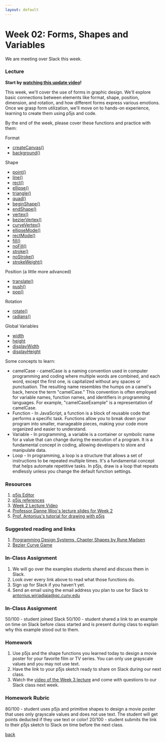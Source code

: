 ```yaml
---
layout: default
---
```


# Week 02: Forms, Shapes and Variables

We are meeting over Slack this week.

### Lecture

**Start by [watching this update video](https://www.loom.com/share/052cbbfb24714658a05d2ec1946b60ea?sid=f4e44ff9-9a22-4aad-b1d5-c783e7f0e837)!**

This week, we'll cover the use of forms in graphic design. We'll explore basic connections between elements like format, shape, position, dimension, and rotation, and how different forms express various emotions. Once we grasp form utilization, we'll move on to hands-on experience, learning to create them using p5js and code.

By the end of the week, please cover these functions and practice with them:

Format
- [createCanvas()](https://p5js.org/reference/#/p5/createCanvas)
- [background()](https://p5js.org/reference/#/p5/background)

Shape
- [point()](https://p5js.org/reference/#/p5/point)
- [line()](https://p5js.org/reference/#/p5/line)
- [rect()](https://p5js.org/reference/#/p5/rect)
- [ellipse()](https://p5js.org/reference/#/p5/ellipse)
- [triangle()](https://p5js.org/reference/#/p5/triangle)
- [quad()](https://p5js.org/reference/#/p5/quad)
- [beginShape()](https://p5js.org/reference/#/p5/beginShape)
- [endShape()](https://p5js.org/reference/#/p5/endShape)
- [vertex()](https://p5js.org/reference/#/p5/vertex)
- [bezierVertex()](https://p5js.org/reference/#/p5/bezierVertex)
- [curveVertex()](https://p5js.org/reference/#/p5/curveVertex)
- [ellipseMode()](https://p5js.org/reference/#/p5/ellipseMode)
- [rectMode()](https://p5js.org/reference/#/p5/rectMode)
- [fill()](https://p5js.org/reference/#/p5/fill)
- [noFill()](https://p5js.org/reference/#/p5/noFill)
- [stroke()](https://p5js.org/reference/#/p5/stroke)
- [noStroke()](https://p5js.org/reference/#/p5/noStroke)
- [strokeWeight()](https://p5js.org/reference/#/p5/strokeWeight)

Position (a little more advanced)
- [translate()](https://p5js.org/reference/#/p5/translate)
- [push()](https://p5js.org/reference/#/p5/push)
- [pop()](https://p5js.org/reference/#/p5/pop)

Rotation
- [rotate()](https://p5js.org/reference/#/p5/rotate)
- [radians()](https://p5js.org/reference/#/p5/radians)

Global Variables
- [width](https://p5js.org/reference/#/p5/width)
- [height](https://p5js.org/reference/#/p5/height)
- [displayWidth](https://p5js.org/reference/#/p5/displayWidth)
- [displayHeight](https://p5js.org/reference/#/p5/displayHeight)

Some concepts to learn:
- camelCase - camelCase is a naming convention used in computer programming and coding where multiple words are combined, and each word, except the first one, is capitalized without any spaces or punctuation. The resulting name resembles the humps on a camel's back, hence the term "camelCase." This convention is often employed for variable names, function names, and identifiers in programming languages. For example, "camelCaseExample" is a representation of camelCase.
- Function - In JavaScript, a function is a block of reusable code that performs a specific task. Functions allow you to break down your program into smaller, manageable pieces, making your code more organized and easier to understand. 
- Variable - In programming, a variable is a container or symbolic name for a value that can change during the execution of a program. It is a fundamental concept in coding, allowing developers to store and manipulate data. 
- Loop - In programming, a loop is a structure that allows a set of instructions to be repeated multiple times. It's a fundamental concept that helps automate repetitive tasks. In p5js, draw is a loop that repeats endlessly unless you change the default function settings.

### Resources
1. [p5js Editor](http://editor.p5js.org/)
2. [p5js references](https://p5js.org/reference/)
3. [Week 2 Lecture Video](https://youtu.be/fbWIolOqIqM)
4. [Professor Danne Woo's lecture slides for Week 2](https://teaching-files.s3.us-east-2.amazonaws.com/creativecoding/lectures/creativecoding_week02.pdf)
5. [Prof. Antonius's tutorial for drawing with p5js](https://docs.google.com/presentation/d/1QnlE1253XB1vqCcaWITMqC6j965tZcYXy2mowgDA0FQ/edit?usp=sharing)

### Suggested reading and links
1. [Programming Design Systems, Chapter Shapes by Rune Madsen](https://programmingdesignsystems.com/shape/custom-shapes/index.html)
2. [Bezier Curve Game](http://bezier.method.ac/)

### In-Class Assignment
1. We will go over the examples students shared and discuss them in Slack.
2. Look over every link above to read what those functions do.
3. Sign up for Slack if you haven't yet.
4. Send an email using the email address you plan to use for Slack to [antonius.wiriadjaja@qc.cuny.edu](mailto:antonius.wiriadjaja@qc.cuny.edul)

### In-Class Assignment
50/100 - student joined Slack
50/100 - student shared a link to an example on time on Slack before class started and is present during class to explain why this example stood out to them.

### Homework
1. Use p5js and the shape functions you learned today to design a movie poster for your favorite film or TV series. You can only use grayscale values and you may not use text.
2. Have the link to your p5js sketch ready to share on Slack during our next class.
4. Watch the [video of the Week 3 lecture](https://youtu.be/bF6KY3pBD_o?si=njypUhinrfRr3AZq) and come with questions to our Slack class next week.

### Homework Rubric
80/100 - student uses p5js and primitive shapes to design a movie poster that uses only grayscale values and does not use text. The student will get points deducted if they use text or color!
20/100 - student submits the link to their p5js sketch to Slack on time before the next class.

[back](./)
